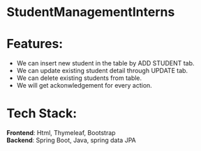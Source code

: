 # StudentManagementInterns

# Features:

* We can insert new student in the table by ADD STUDENT tab.  
* We can update existing student detail through UPDATE tab.  
* We can delete existing students from table.
* We will get ackonwledgement for every action.

# Tech Stack:

<strong>Frontend</strong>: Html, Thymeleaf, Bootstrap<br>
<strong>Backend</strong>: Spring Boot, Java, spring data JPA
